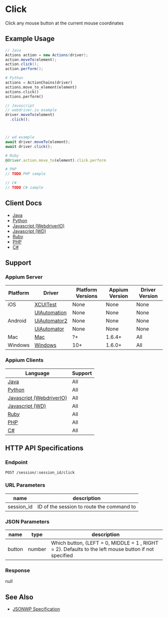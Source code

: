 # Click

Click any mouse button at the current mouse coordinates
## Example Usage

```java
// Java
Actions action = new Actions(driver);
action.moveTo(element);
action.click();
action.perform();

```

```python
# Python
actions = ActionChains(driver)
actions.move_to_element(element)
actions.click()
actions.perform()

```

```javascript
// Javascript
// webdriver.io example
driver.moveTo(element)
  .click();



// wd example
await driver.moveTo(element);
await driver.click();

```

```ruby
# Ruby
@driver.action.move_to(element).click.perform

```

```php
# PHP
// TODO PHP sample

```

```csharp
// C#
// TODO C# sample

```



## Client Docs

 * [Java](https://seleniumhq.github.io/selenium/docs/api/java/org/openqa/selenium/interactions/Actions.html#click--) 
 * [Python](http://selenium-python.readthedocs.io/api.html#selenium.webdriver.common.action_chains.ActionChains.click) 
 * [Javascript (WebdriverIO)](http://webdriver.io/api/action/click.html) 
 * [Javascript (WD)](https://github.com/admc/wd/blob/master/lib/commands.js#L1665) 
 * [Ruby](http://www.rubydoc.info/gems/selenium-webdriver/Selenium/WebDriver/Mouse:click) 
 * [PHP](https://github.com/appium/php-client/) 
 * [C#](https://github.com/appium/appium-dotnet-driver/) 

## Support

### Appium Server

|Platform|Driver|Platform Versions|Appium Version|Driver Version|
|--------|----------------|------|--------------|--------------|
| iOS | [XCUITest](/docs/en/drivers/ios-xcuitest.md) | None | None | None |
|  | [UIAutomation](/docs/en/drivers/ios-uiautomation.md) | None | None | None |
| Android | [UiAutomator2](/docs/en/drivers/android-uiautomator2.md) | None | None | None |
|  | [UiAutomator](/docs/en/drivers/android-uiautomator.md) | None | None | None |
| Mac | [Mac](/docs/en/drivers/mac.md) | ?+ | 1.6.4+ | All |
| Windows | [Windows](/docs/en/drivers/windows.md) | 10+ | 1.6.0+ | All |

### Appium Clients 

|Language|Support|
|--------|-------|
|[Java](https://github.com/appium/java-client/releases/latest)| All |
|[Python](https://github.com/appium/python-client/releases/latest)| All |
|[Javascript (WebdriverIO)](http://webdriver.io/index.html)| All |
|[Javascript (WD)](https://github.com/admc/wd/releases/latest)| All |
|[Ruby](https://github.com/appium/ruby_lib/releases/latest)| All |
|[PHP](https://github.com/appium/php-client/releases/latest)| All |
|[C#](https://github.com/appium/appium-dotnet-driver/releases/latest)| All |

## HTTP API Specifications

### Endpoint

`POST /session/:session_id/click`

### URL Parameters

|name|description|
|----|-----------|
|session_id|ID of the session to route the command to|

### JSON Parameters

|name|type|description|
|----|----|-----------|
| button | number | Which button, {LEFT = 0, MIDDLE = 1 , RIGHT = 2}. Defaults to the left mouse button if not specified |

### Response

null

## See Also

* [JSONWP Specification](https://github.com/SeleniumHQ/selenium/wiki/JsonWireProtocol#sessionsessionidclick)
